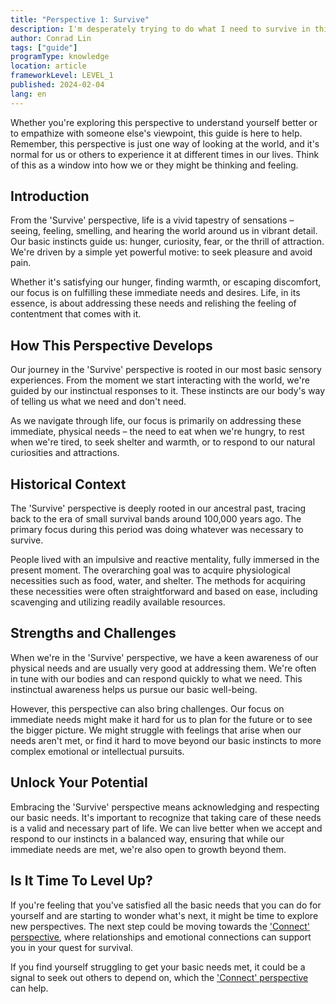 ```yaml
---
title: "Perspective 1: Survive"
description: I'm desperately trying to do what I need to survive in this world.
author: Conrad Lin
tags: ["guide"]
programType: knowledge
location: article
frameworkLevel: LEVEL_1
published: 2024-02-04
lang: en
---
```


<InfoBanner shouldCenter emoji=":bulb:">
  Whether you're exploring this perspective to understand yourself better or to empathize with someone else's viewpoint, this guide is here to help. Remember, this perspective is just one way of looking at the world, and it's normal for us or others to experience it at different times in our lives. Think of this as a window into how we or they might be thinking and feeling.
</InfoBanner>

## Introduction

From the 'Survive' perspective, life is a vivid tapestry of sensations – seeing, feeling, smelling, and hearing the world around us in vibrant detail. Our basic instincts guide us: hunger, curiosity, fear, or the thrill of attraction. We're driven by a simple yet powerful motive: to seek pleasure and avoid pain. 

Whether it's satisfying our hunger, finding warmth, or escaping discomfort, our focus is on fulfilling these immediate needs and desires. Life, in its essence, is about addressing these needs and relishing the feeling of contentment that comes with it.

## How This Perspective Develops

Our journey in the 'Survive' perspective is rooted in our most basic sensory experiences. From the moment we start interacting with the world, we're guided by our instinctual responses to it. These instincts are our body's way of telling us what we need and don't need. 

As we navigate through life, our focus is primarily on addressing these immediate, physical needs – the need to eat when we're hungry, to rest when we're tired, to seek shelter and warmth, or to respond to our natural curiosities and attractions.

## Historical Context

The 'Survive' perspective is deeply rooted in our ancestral past, tracing back to the era of small survival bands around 100,000 years ago. The primary focus during this period was doing whatever was necessary to survive.

People lived with an impulsive and reactive mentality, fully immersed in the present moment. The overarching goal was to acquire physiological necessities such as food, water, and shelter. The methods for acquiring these necessities were often straightforward and based on ease, including scavenging and utilizing readily available resources.

## Strengths and Challenges

When we're in the 'Survive' perspective, we have a keen awareness of our physical needs and are usually very good at addressing them. We're often in tune with our bodies and can respond quickly to what we need. This instinctual awareness helps us pursue our basic well-being.

However, this perspective can also bring challenges. Our focus on immediate needs might make it hard for us to plan for the future or to see the bigger picture. We might struggle with feelings that arise when our needs aren't met, or find it hard to move beyond our basic instincts to more complex emotional or intellectual pursuits.

## Unlock Your Potential

Embracing the 'Survive' perspective means acknowledging and respecting our basic needs. It's important to recognize that taking care of these needs is a valid and necessary part of life. We can live better when we accept and respond to our instincts in a balanced way, ensuring that while our immediate needs are met, we're also open to growth beyond them.

## Is It Time To Level Up?

If you're feeling that you've satisfied all the basic needs that you can do for yourself and are starting to wonder what's next, it might be time to explore new perspectives. The next step could be moving towards the ['Connect' perspective](/unlock-your-potential/programs/guide-2), where relationships and emotional connections can support you in your quest for survival.

If you find yourself struggling to get your basic needs met, it could be a signal to seek out others to depend on, which the ['Connect' perspective](/unlock-your-potential/programs/guide-2) can help.